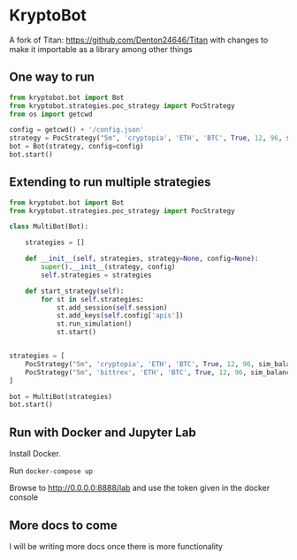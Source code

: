 # KryptoBot

A fork of Titan: https://github.com/Denton24646/Titan with changes to make it importable as a library among other things

## One way to run

```python
from kryptobot.bot import Bot
from kryptobot.strategies.poc_strategy import PocStrategy
from os import getcwd

config = getcwd() + '/config.json'
strategy = PocStrategy("5m", 'cryptopia', 'ETH', 'BTC', True, 12, 96, sim_balance=10)
bot = Bot(strategy, config=config)
bot.start()

```

## Extending to run multiple strategies

```python
from kryptobot.bot import Bot
from kryptobot.strategies.poc_strategy import PocStrategy

class MultiBot(Bot):

    strategies = []

    def __init__(self, strategies, strategy=None, config=None):
        super().__init__(strategy, config)
        self.strategies = strategies

    def start_strategy(self):
        for st in self.strategies:
            st.add_session(self.session)
            st.add_keys(self.config['apis'])
            st.run_simulation()
            st.start()


strategies = [
    PocStrategy("5m", 'cryptopia', 'ETH', 'BTC', True, 12, 96, sim_balance=10),
    PocStrategy("5m", 'bittrex', 'ETH', 'BTC', True, 12, 96, sim_balance=10)
]

bot = MultiBot(strategies)
bot.start()

```

## Run with Docker and Jupyter Lab

Install Docker.

Run `docker-compose up`

Browse to http://0.0.0.0:8888/lab and use the token given in the docker console

## More docs to come

I will be writing more docs once there is more functionality
